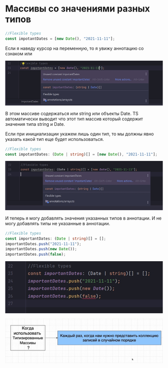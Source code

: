 # Массивы со значениями разных типов

```ts
//Flexible types
const impotantDates = [new Date(), "2021-11-11"];
```

Если я наведу курсор на переменную, то я увижу аннотацию со сзнаком или

![](img/001.jpg)

В этом массиве содержаться или string или объекты Date. TS автоматически выводит что этот тип массив который содержит
значения типа string и Date.

Если при инициализации укажем лишь один тип, то мы должны явно указать какой тип еще будет использоваться.

```ts
//Flexible types
const impotantDates: (Date | string)[] = [new Date(), "2021-11-11"];
```

![](img/002.jpg)

И теперь я могу добавлять значения указанных типов в аннотации. И не могу добавлять типы не указанные в аннотации.

```ts
//Flexible types
const importantDates: (Date | string)[] = [];
importantDates.push("2021-11-11");
importantDates.push(new Date());
importantDates.push(false);
```

![](img/003.jpg)

![](img/004.jpg)


